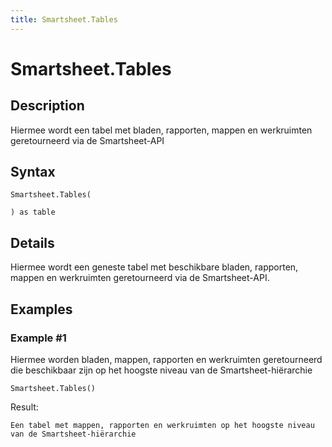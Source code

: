 ```yaml
---
title: Smartsheet.Tables
---
```


# Smartsheet.Tables


## Description

Hiermee wordt een tabel met bladen, rapporten, mappen en werkruimten geretourneerd via de Smartsheet-API


## Syntax

```powerquery
Smartsheet.Tables(

) as table
```


## Details

Hiermee wordt een geneste tabel met beschikbare bladen, rapporten, mappen en werkruimten geretourneerd via de Smartsheet-API.


## Examples

### Example #1 
Hiermee worden bladen, mappen, rapporten en werkruimten geretourneerd die beschikbaar zijn op het hoogste niveau van de Smartsheet-hiërarchie
```powerquery
Smartsheet.Tables()
```

Result: 
```powerquery
Een tabel met mappen, rapporten en werkruimten op het hoogste niveau van de Smartsheet-hiërarchie
```



